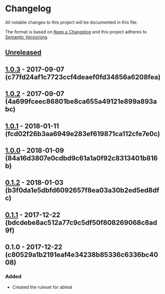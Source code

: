 # Changelog

All notable changes to this project will be documented in this file.

The format is based on [Keep a Changelog](http://keepachangelog.com/en/1.0.0/)
and this project adheres to [Semantic Versioning](http://semver.org/spec/v2.0.0.html).

## [Unreleased]

## [1.0.3] - 2017-09-07 (c77fd24af1c7723ccf4deaef0fd34856a6208fea)
## [1.0.2] - 2017-09-07 (4a699fceec86801be8ca655a49121e899a893abc)
## [1.0.1] - 2018-01-11 (fcd02f26b3aa6949e283ef619871ca112cfe7e0c)
## [1.0.0] - 2018-01-09 (84a16d3807e0cdbd9c61a1a0f92c8313401b816b)
## [0.1.2] - 2018-01-03 (b3f0da1e5dbfd6092657f8ea03a30b2ed5ed8dfc)
## [0.1.1] - 2017-12-22 (bdcdebe8ac512a77c9c5df50f808269068c8ad9f)

## 0.1.0 - 2017-12-22 (c80529a1b2191eaf4e34238b85336c6336bc4008)
### Added
- Created the ruleset for ableat

[Unreleased]: https://github.com/ableat/eslint-config-ableat/compare/v1.0.3...HEAD
[1.0.3]: https://github.com/ableat/eslint-config-ableat/compare/v1.0.2...v1.0.3
[1.0.2]: https://github.com/ableat/eslint-config-ableat/compare/v1.0.1...v1.0.2
[1.0.1]: https://github.com/ableat/eslint-config-ableat/compare/v1.0.0...v1.0.1
[1.0.0]: https://github.com/ableat/eslint-config-ableat/compare/v0.1.2...v1.0.0
[0.1.2]: https://github.com/ableat/eslint-config-ableat/compare/v0.1.1...v0.1.2
[0.1.1]: https://github.com/ableat/eslint-config-ableat/compare/v0.1.0...v0.1.1
